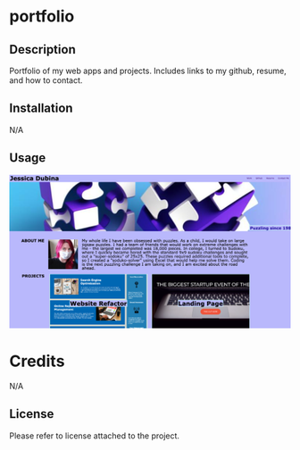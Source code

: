 # portfolio

## Description
Portfolio of my web apps and projects. Includes links to my github, resume, and how to contact.

## Installation
N/A

## Usage
![Screenshot of webpage](/assets/images/screen-shot.png)

# Credits
N/A

## License
Please refer to license attached to the project.
